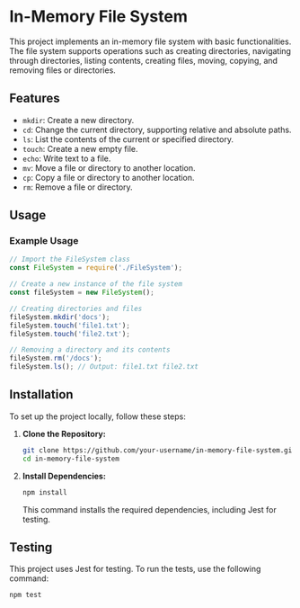 # In-Memory File System

This project implements an in-memory file system with basic functionalities. The file system supports operations such as creating directories, navigating through directories, listing contents, creating files, moving, copying, and removing files or directories.

## Features

- `mkdir`: Create a new directory.
- `cd`: Change the current directory, supporting relative and absolute paths.
- `ls`: List the contents of the current or specified directory.
- `touch`: Create a new empty file.
- `echo`: Write text to a file.
- `mv`: Move a file or directory to another location.
- `cp`: Copy a file or directory to another location.
- `rm`: Remove a file or directory.

## Usage

### Example Usage

```javascript
// Import the FileSystem class
const FileSystem = require('./FileSystem');

// Create a new instance of the file system
const fileSystem = new FileSystem();

// Creating directories and files
fileSystem.mkdir('docs');
fileSystem.touch('file1.txt');
fileSystem.touch('file2.txt');

// Removing a directory and its contents
fileSystem.rm('/docs');
fileSystem.ls(); // Output: file1.txt file2.txt
```
## Installation

To set up the project locally, follow these steps:

1. **Clone the Repository:**

    ```bash
    git clone https://github.com/your-username/in-memory-file-system.git
    cd in-memory-file-system
    ```

2. **Install Dependencies:**

    ```bash
    npm install
    ```

    This command installs the required dependencies, including Jest for testing.


## Testing

This project uses Jest for testing. To run the tests, use the following command:

```bash
npm test
